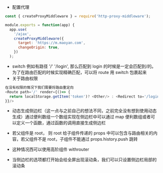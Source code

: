- 配置代理

```js
const { createProxyMiddleware } = require('http-proxy-middleware');

module.exports = function(app) {
  app.use(
    '/ajax',
    createProxyMiddleware({
      target: 'https://m.maoyan.com',
      changeOrigin: true,
    })
  );
```

- switch 例如有路径 '/' '/login', 那么匹配到 login 的时候是一定会匹配到/的。为了在路由匹配的时候实现精确匹配，可以将 route 用 switch 包裹起来
- 关于路由权限

```js
在没有权限的情况下我们需要将路由重定向
<Route path='/' render={()=> {
  return localStorage.getItem('token')? <Other/> : <Redirect to='/login'>
}}/>
```

- 动态生成侧边栏（这一点与之前自己的想法不同，之前完全没有想到使用动态生成）通过便利数组一个数组实现在侧边栏中可以通过 map 便利数组或者可以定义一个函数，通过函数的调用直接生成侧边栏

- 若父组件是 root， 则 root 给子组件传递的 props 中可以包含与路由相关的内容，若父组件不是 root，子组件不能通过 props.history.push 跳转
- 这种情况西可以使用高阶组件 withrouter

- 当侧边栏的选项都打开始会给全屏出现滚动条，我们可以只设置侧边栏局部的滚动条
